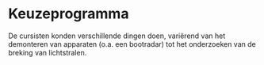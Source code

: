 # Keuzeprogramma
De cursisten konden verschillende dingen doen, variërend van het demonteren van apparaten (o.a. een bootradar) tot het onderzoeken van de breking van lichtstralen.
